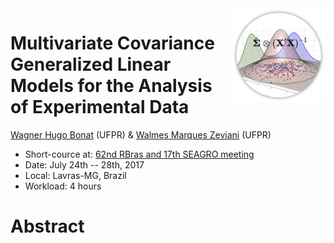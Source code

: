 <img src="./logo.png" width="150px" align="right" display="block">

Multivariate Covariance Generalized Linear Models for the Analysis of Experimental Data
=======================================================================================

[Wagner Hugo Bonat] (UFPR) & [Walmes Marques Zeviani] (UFPR)

  * Short-cource at: [62nd RBras and 17th SEAGRO meeting](http://www.rbras.org.br/rbras62/)
  * Date: July 24th -- 28th, 2017
  * Local: Lavras-MG, Brazil
  * Workload: 4 hours

# Abstract

<!-- Links ---------------------------------- -->
[Wagner Hugo Bonat]: http://leg.ufpr.br/doku.php/pessoais:wbonat
[Walmes Marques Zeviani]: http://leg.ufpr.br/~walmes/
